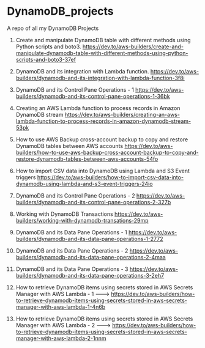 # DynamoDB_projects
A repo of all my DynamoDB Projects

1. Create and manipulate DynamoDB table with different methods using Python scripts and boto3.
   https://dev.to/aws-builders/create-and-manipulate-dynamodb-table-with-different-methods-using-python-scripts-and-boto3-37ef
   
2. DynamoDB and its integration with Lambda function.
https://dev.to/aws-builders/dynamodb-and-its-integration-with-lambda-function-3f8i

3. DynamoDB and its Control Pane Operations - 1
https://dev.to/aws-builders/dynamodb-and-its-control-pane-operations-1-36bk

4. Creating an AWS Lambda function to process records in Amazon DynamoDB stream 
https://dev.to/aws-builders/creating-an-aws-lambda-function-to-process-records-in-amazon-dynamodb-stream-53pk

5. How to use AWS Backup cross-account backup to copy and restore DynamoDB tables between AWS accounts
https://dev.to/aws-builders/how-to-use-aws-backup-cross-account-backup-to-copy-and-restore-dynamodb-tables-between-aws-accounts-54fo

6. How to import CSV data into DynamoDB using Lambda and S3 Event triggers
https://dev.to/aws-builders/how-to-import-csv-data-into-dynamodb-using-lambda-and-s3-event-triggers-24io

7. DynamoDB and its Control Pane Operations - 2 https://dev.to/aws-builders/dynamodb-and-its-control-pane-operations-2-327b

8. Working with DynamoDB Transactions https://dev.to/aws-builders/working-with-dynamodb-transations-29mp

9. DynamoDB and its Data Pane Operations - 1 https://dev.to/aws-builders/dynamodb-and-its-data-pane-operations-1-2772

10. DynamoDB and its Data Pane Operations - 2 https://dev.to/aws-builders/dynamodb-and-its-data-pane-operations-2-4maa

11. DynamoDB and its Data Pane Operations - 3 https://dev.to/aws-builders/dynamodb-and-its-data-pane-operations-3-2eh7

12. How to retrieve DynamoDB items using secrets stored in AWS Secrets Manager with AWS Lambda - 1 ---> https://dev.to/aws-builders/how-to-retrieve-dynamodb-items-using-secrets-stored-in-aws-secrets-manager-with-aws-lambda-1-4n6b

13. How to retrieve DynamoDB items using secrets stored in AWS Secrets Manager with AWS Lambda - 2 ---> https://dev.to/aws-builders/how-to-retrieve-dynamodb-items-using-secrets-stored-in-aws-secrets-manager-with-aws-lambda-2-1nnm
